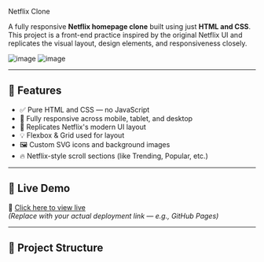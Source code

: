 Netflix Clone

A fully responsive **Netflix homepage clone** built using just **HTML and CSS**. This project is a front-end practice inspired by the original Netflix UI and replicates the visual layout, design elements, and responsiveness closely.

![image](https://github.com/user-attachments/assets/32fb5713-d2b6-4409-84fd-b7e3988a2bbe)
![image](https://github.com/user-attachments/assets/da1de51c-b4ba-4a0d-ba19-10e69f371e72)



---

## 🌟 Features

- ✅ Pure HTML and CSS — no JavaScript
- 📱 Fully responsive across mobile, tablet, and desktop
- 🎨 Replicates Netflix's modern UI layout
- 💡 Flexbox & Grid used for layout
- 🖼️ Custom SVG icons and background images
- 🔥 Netflix-style scroll sections (like Trending, Popular, etc.)

---

## 🚀 Live Demo

🔗 [Click here to view live](https://your-live-demo-link.com)  
*(Replace with your actual deployment link — e.g., GitHub Pages)*

---

## 📁 Project Structure

